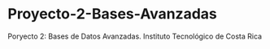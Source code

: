 # Proyecto-2-Bases-Avanzadas
Poryecto 2: Bases de Datos Avanzadas. Instituto Tecnológico de Costa Rica
